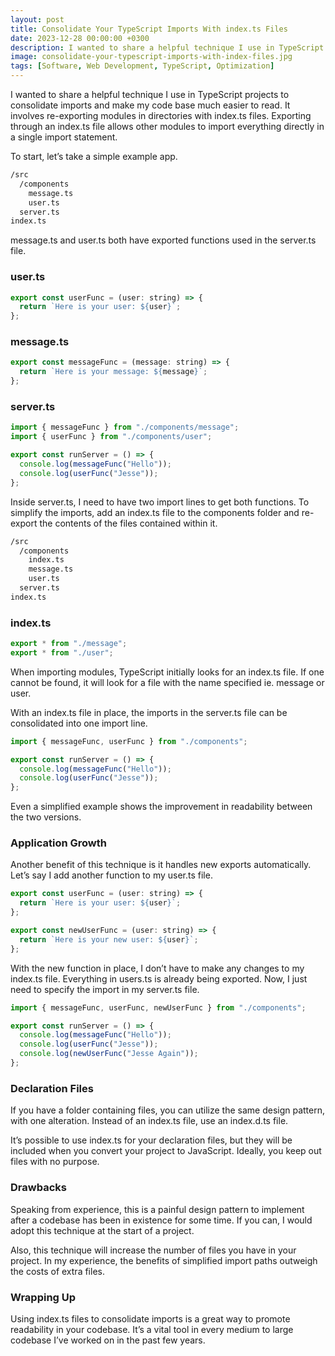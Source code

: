 ```yaml
---
layout: post
title: Consolidate Your TypeScript Imports With index.ts Files
date: 2023-12-28 00:00:00 +0300
description: I wanted to share a helpful technique I use in TypeScript projects to consolidate imports and make my code base much easier to read. It involves re-exporting modules in directories with index.ts files.
image: consolidate-your-typescript-imports-with-index-files.jpg
tags: [Software, Web Development, TypeScript, Optimization]
---
```


I wanted to share a helpful technique I use in TypeScript projects to consolidate imports and make my code base much easier to read. It involves re-exporting modules in directories with index.ts files. Exporting through an index.ts file allows other modules to import everything directly in a single import statement.

To start, let’s take a simple example app.

```bash
/src
  /components
    message.ts
    user.ts
  server.ts
index.ts
```

message.ts and user.ts both have exported functions used in the server.ts file.

### user.ts

```javascript
export const userFunc = (user: string) => {
  return `Here is your user: ${user}`;
};
```

### message.ts

```javascript
export const messageFunc = (message: string) => {
  return `Here is your message: ${message}`;
};
```

### server.ts

```javascript
import { messageFunc } from "./components/message";
import { userFunc } from "./components/user";

export const runServer = () => {
  console.log(messageFunc("Hello"));
  console.log(userFunc("Jesse"));
};
```

Inside server.ts, I need to have two import lines to get both functions. To simplify the imports, add an index.ts file to the components folder and re-export the contents of the files contained within it.

```bash
/src
  /components
    index.ts
    message.ts
    user.ts
  server.ts
index.ts
```

### index.ts

```javascript
export * from "./message";
export * from "./user";
```

When importing modules, TypeScript initially looks for an index.ts file. If one cannot be found, it will look for a file with the name specified ie. message or user.

With an index.ts file in place, the imports in the server.ts file can be consolidated into one import line.

```javascript
import { messageFunc, userFunc } from "./components";

export const runServer = () => {
  console.log(messageFunc("Hello"));
  console.log(userFunc("Jesse"));
};
```

Even a simplified example shows the improvement in readability between the two versions.

### Application Growth

Another benefit of this technique is it handles new exports automatically. Let’s say I add another function to my user.ts file.

```javascript
export const userFunc = (user: string) => {
  return `Here is your user: ${user}`;
};

export const newUserFunc = (user: string) => {
  return `Here is your new user: ${user}`;
};
```

With the new function in place, I don’t have to make any changes to my index.ts file. Everything in users.ts is already being exported. Now, I just need to specify the import in my server.ts file.

```javascript
import { messageFunc, userFunc, newUserFunc } from "./components";

export const runServer = () => {
  console.log(messageFunc("Hello"));
  console.log(userFunc("Jesse"));
  console.log(newUserFunc("Jesse Again"));
};
```

### Declaration Files

If you have a folder containing files, you can utilize the same design pattern, with one alteration. Instead of an index.ts file, use an index.d.ts file.

It’s possible to use index.ts for your declaration files, but they will be included when you convert your project to JavaScript. Ideally, you keep out files with no purpose.

### Drawbacks

Speaking from experience, this is a painful design pattern to implement after a codebase has been in existence for some time. If you can, I would adopt this technique at the start of a project.

Also, this technique will increase the number of files you have in your project. In my experience, the benefits of simplified import paths outweigh the costs of extra files.

### Wrapping Up

Using index.ts files to consolidate imports is a great way to promote readability in your codebase. It’s a vital tool in every medium to large codebase I’ve worked on in the past few years.

